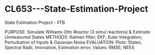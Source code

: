 # CL653---State-Estimation-Project
State Estimation Project - IITB

PURPOSE:	Simulate Williams Otto Reactor (3 simul reactions) & Estimate Unmeasured States
METHODS:	Kalman filter; EKF; Euler Integration; Perturbation of Inputs & Gaussian Noise
EVALUATION:	Plots: States, Spectral Radii, Innovation, Estimation error; Values:  RMSE; NEES
